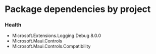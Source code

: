 # Package dependencies by project
### Health
 - Microsoft.Extensions.Logging.Debug 8.0.0
 - Microsoft.Maui.Controls 
 - Microsoft.Maui.Controls.Compatibility 
